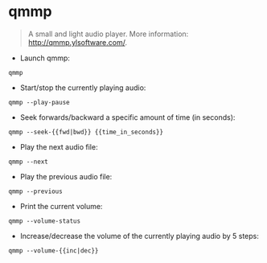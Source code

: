 # qmmp

> A small and light audio player.
> More information: <http://qmmp.ylsoftware.com/>.

- Launch qmmp:

`qmmp`

- Start/stop the currently playing audio:

`qmmp --play-pause`

- Seek forwards/backward a specific amount of time (in seconds):

`qmmp --seek-{{fwd|bwd}} {{time_in_seconds}}`

- Play the next audio file:

`qmmp --next`

- Play the previous audio file:

`qmmp --previous`

- Print the current volume:

`qmmp --volume-status`

- Increase/decrease the volume of the currently playing audio by 5 steps:

`qmmp --volume-{{inc|dec}}`
